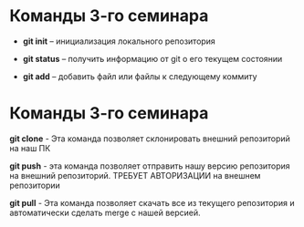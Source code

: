 # Команды 3-го семинара 

* **git init** – инициализация локального репозитория

* **git status** – получить информацию от git о его текущем состоянии

* **git add** – добавить файл или файлы к следующему коммиту

# Команды 3-го семинара

**git clone** - Эта команда позволяет склонировать внешний репозиторий на наш ПК

**git push** - эта команда позволяет отправить нашу версию репозитория на внешний
репозиторий. ТРЕБУЕТ АВТОРИЗАЦИИ на внешнем репозитории

**git pull** - Эта команда позволяет скачать все из текущего репозитория и автоматически
сделать merge с нашей версией.